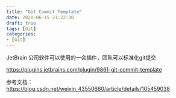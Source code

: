 ```yaml
---
title: "Git Commit Template"
date: 2020-06-15 21:22:30
draft: true
tags: [Git]
categories:
- [Git]
---
```



JetBrain 公司软件可以使用的一会插件，团队可以标准化git提交

https://plugins.jetbrains.com/plugin/9861-git-commit-template

参考文档：https://blog.csdn.net/weixin_43550660/article/details/105459038
